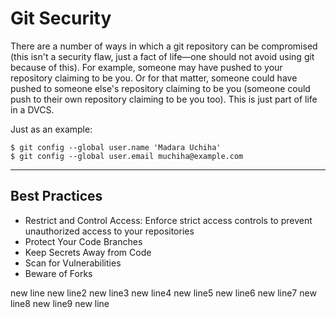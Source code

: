 # Git Security
There are a number of ways in which a git repository can be compromised (this isn't a security flaw, just a fact of life—one should not avoid using git because of this). For example, someone may have pushed to your repository claiming to be you. Or for that matter, someone could have pushed to someone else's repository claiming to be you (someone could push to their own repository claiming to be you too). This is just part of life in a DVCS.

Just as an example:
```
$ git config --global user.name 'Madara Uchiha'
$ git config --global user.email muchiha@example.com
```
---
## Best Practices
- Restrict and Control Access: Enforce strict access controls to prevent unauthorized access to your repositories
- Protect Your Code Branches
-  Keep Secrets Away from Code
- Scan for Vulnerabilities
- Beware of Forks

new line
new line2
new line3
new line4 
new line5
new line6
new line7
new line8
new line9
new line